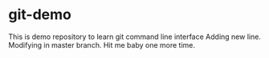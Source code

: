 # git-demo
This is demo repository to learn git command line interface
Adding new line. Modifying in master branch.
Hit me baby one more time.
